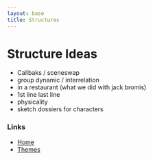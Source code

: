 ```yaml
---
layout: base
title: Structures
---
```

# Structure Ideas

* Callbaks / sceneswap
* group dynamic / interrelation 
* in a restaurant (what we did with jack bromis)
* 1st line last line
* physicality 
* sketch dossiers for characters

### Links
* [Home]("index.html")
* [Themes]("theme.html")
